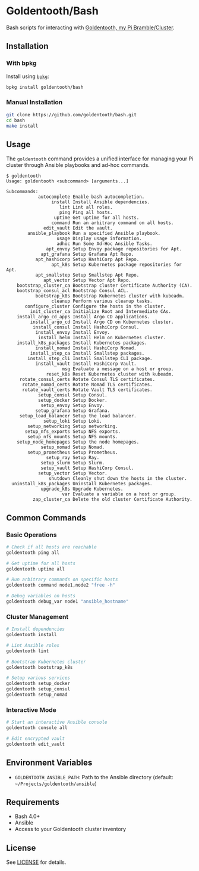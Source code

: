 # Goldentooth/Bash

Bash scripts for interacting with [Goldentooth, my Pi Bramble/Cluster](https://github.com/goldentooth/).

## Installation

### With bpkg

Install using [`bpkg`](https://github.com/bpkg/bpkg):

```bash
bpkg install goldentooth/bash
```

### Manual Installation

```bash
git clone https://github.com/goldentooth/bash.git
cd bash
make install
```

## Usage

The `goldentooth` command provides a unified interface for managing your Pi cluster through Ansible playbooks and ad-hoc commands.

```
$ goldentooth
Usage: goldentooth <subcommand> [arguments...]

Subcommands:
            autocomplete Enable bash autocompletion.
                 install Install Ansible dependencies.
                    lint Lint all roles.
                    ping Ping all hosts.
                  uptime Get uptime for all hosts.
                 command Run an arbitrary command on all hosts.
              edit_vault Edit the vault.
        ansible_playbook Run a specified Ansible playbook.
                   usage Display usage information.
                   adhoc Run Some Ad-Hoc Ansible Tasks.
               apt_envoy Setup Envoy package repositories for Apt.
             apt_grafana Setup Grafana Apt Repo.
           apt_hashicorp Setup HashiCorp Apt Repo.
                 apt_k8s Setup Kubernetes package repositories for Apt.
           apt_smallstep Setup Smallstep Apt Repo.
              apt_vector Setup Vector Apt Repo.
    bootstrap_cluster_ca Bootstrap cluster Certificate Authority (CA).
    bootstrap_consul_acl Bootstrap Consul ACL.
           bootstrap_k8s Bootstrap Kubernetes cluster with kubeadm.
                 cleanup Perform various cleanup tasks.
       configure_cluster Configure the hosts in the cluster.
         init_cluster_ca Initialize Root and Intermediate CAs.
    install_argo_cd_apps Install Argo CD applications.
         install_argo_cd Install Argo CD on Kubernetes cluster.
          install_consul Install HashiCorp Consul.
           install_envoy Install Envoy.
            install_helm Install Helm on Kubernetes cluster.
    install_k8s_packages Install Kubernetes packages.
           install_nomad Install HashiCorp Nomad.
         install_step_ca Install Smallstep packages.
        install_step_cli Install Smallstep CLI package.
           install_vault Install HashiCorp Vault.
                     msg Evaluate a message on a host or group.
               reset_k8s Reset Kubernetes cluster with kubeadm.
     rotate_consul_certs Rotate Consul TLS certificates.
      rotate_nomad_certs Rotate Nomad TLS certificates.
      rotate_vault_certs Rotate Vault TLS certificates.
            setup_consul Setup Consul.
            setup_docker Setup Docker.
             setup_envoy Setup Envoy.
           setup_grafana Setup Grafana.
     setup_load_balancer Setup the load balancer.
              setup_loki Setup Loki.
        setup_networking Setup networking.
       setup_nfs_exports Setup NFS exports.
        setup_nfs_mounts Setup NFS mounts.
    setup_node_homepages Setup the node homepages.
             setup_nomad Setup Nomad.
        setup_prometheus Setup Prometheus.
               setup_ray Setup Ray.
             setup_slurm Setup Slurm.
             setup_vault Setup HashiCorp Consul.
            setup_vector Setup Vector.
                shutdown Cleanly shut down the hosts in the cluster.
  uninstall_k8s_packages Uninstall Kubernetes packages.
             upgrade_k8s Upgrade Kubernetes.
                     var Evaluate a variable on a host or group.
          zap_cluster_ca Delete the old cluster Certificate Authority.
```

## Common Commands

### Basic Operations
```bash
# Check if all hosts are reachable
goldentooth ping all

# Get uptime for all hosts
goldentooth uptime all

# Run arbitrary commands on specific hosts
goldentooth command node1,node2 "free -h"

# Debug variables on hosts
goldentooth debug_var node1 "ansible_hostname"
```

### Cluster Management
```bash
# Install dependencies
goldentooth install

# Lint Ansible roles
goldentooth lint

# Bootstrap Kubernetes cluster
goldentooth bootstrap_k8s

# Setup various services
goldentooth setup_docker
goldentooth setup_consul
goldentooth setup_nomad
```

### Interactive Mode
```bash
# Start an interactive Ansible console
goldentooth console all

# Edit encrypted vault
goldentooth edit_vault
```

## Environment Variables

- `GOLDENTOOTH_ANSIBLE_PATH`: Path to the Ansible directory (default: `~/Projects/goldentooth/ansible`)

## Requirements

- Bash 4.0+
- Ansible
- Access to your Goldentooth cluster inventory

## License

See [LICENSE](LICENSE) for details.
